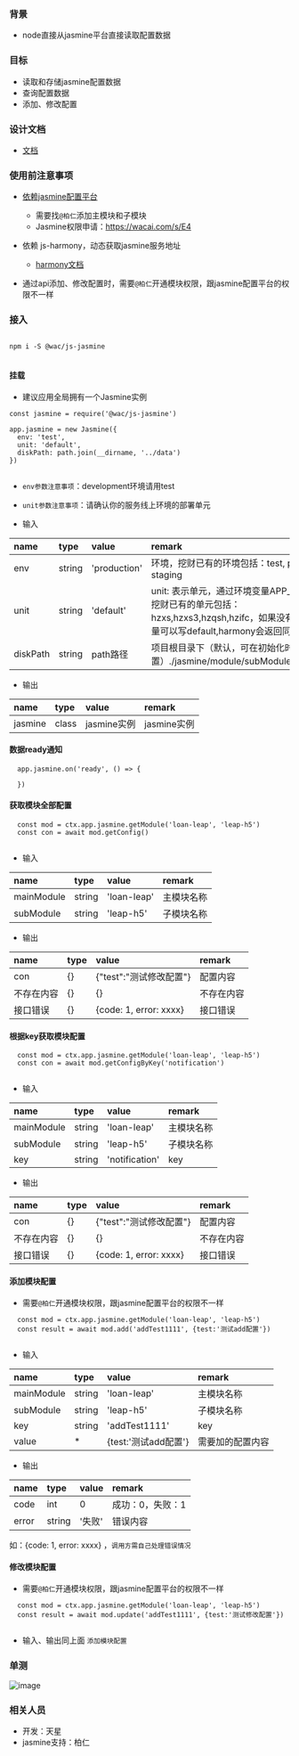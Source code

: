 ### 背景
* node直接从jasmine平台直接读取配置数据


### 目标
* 读取和存储jasmine配置数据
* 查询配置数据 
* 添加、修改配置


### 设计文档
* [文档](http://git.caimi-inc.com/client/js-jasmine/issues/1)


### 使用前注意事项
* [依赖jasmine配置平台](https://wacai.com/s/E4)
	* 需要找`@柏仁`添加主模块和子模块
	* Jasmine权限申请：https://wacai.com/s/E4

* 依赖 js-harmony，动态获取jasmine服务地址
	* [harmony文档](http://git.caimi-inc.com/client/js-harmony)
	
* 通过api添加、修改配置时，需要`@柏仁`开通模块权限，跟jasmine配置平台的权限不一样


### 接入 

```

npm i -S @wac/js-jasmine


```

#### 挂载

* 建议应用全局拥有一个Jasmine实例

```
const jasmine = require('@wac/js-jasmine')

app.jasmine = new Jasmine({
  env: 'test',
  unit: 'default',
  diskPath: path.join(__dirname, '../data')
})
    
```
* `env参数注意事项`：development环境请用test
* `unit参数注意事项`：请确认你的服务线上环境的部署单元

* 输入

|    name    | type     | value         |  remark | 
| :-------- |:------    | :------     | :------  | 
| env  | string | 'production' |  环境，挖财已有的环境包括：test, production, staging | 
| unit  | string | 'default' |  unit:  表示单元，通过环境变量APP_IDC获取，挖财已有的单元包括：hzxs,hzxs3,hzqsh,hzifc，如果没有配置环境变量可以写default,harmony会返回同机房的 | 
| diskPath  | string |  path路径 | 项目根目录下（默认，可在初始化时设置）./jasmine/module/subModule/config.json | 

* 输出

|    name    | type     | value         | remark | 
| :-------- |:------    | :------     |:------     |
| jasmine  | class | jasmine实例 | jasmine实例 |



   
#### 数据ready通知

```
  app.jasmine.on('ready', () => {
  
  })
```


#### 获取模块全部配置

```
  const mod = ctx.app.jasmine.getModule('loan-leap', 'leap-h5')
  const con = await mod.getConfig()
  
```

* 输入

|    name    | type     | value         | remark | 
| :-------- |:------    | :------     |:------     |
| mainModule  | string | 'loan-leap' | 主模块名称 | 
| subModule  | string | 'leap-h5' | 子模块名称 | 

* 输出

|    name    | type     | value         | remark | 
| :-------- |:------    | :------     |:------     |
| con  | {} | {\"test\":\"测试修改配置\"} | 配置内容 |
| 不存在内容 | {} | {} | 不存在内容 |
| 接口错误  | {} | {code: 1, error: xxxx} | 接口错误 |




#### 根据key获取模块配置

```
  const mod = ctx.app.jasmine.getModule('loan-leap', 'leap-h5')
  const con = await mod.getConfigByKey('notification')
  
```

* 输入

|    name    | type     | value         | remark | 
| :-------- |:------    | :------     |:------     |
| mainModule  | string | 'loan-leap' | 主模块名称 | 
| subModule  | string | 'leap-h5' | 子模块名称 | 
| key  | string | 'notification' | key | 

* 输出

|    name    | type     | value         | remark | 
| :-------- |:------    | :------     |:------     |
| con  | {} | {\"test\":\"测试修改配置\"} | 配置内容 |
| 不存在内容 | {} | {} | 不存在内容 |
| 接口错误  | {} | {code: 1, error: xxxx} | 接口错误 |


#### 添加模块配置
* 需要`@柏仁`开通模块权限，跟jasmine配置平台的权限不一样

```
  const mod = ctx.app.jasmine.getModule('loan-leap', 'leap-h5')
  const result = await mod.add('addTest1111', {test:'测试add配置'})
  
```

* 输入

|    name    | type     | value         | remark | 
| :-------- |:------    | :------     |:------     |
| mainModule  | string | 'loan-leap' | 主模块名称 | 
| subModule  | string | 'leap-h5' | 子模块名称 | 
| key  | string | 'addTest1111' | key | 
| value  | * | {test:'测试add配置'} | 需要加的配置内容 | 

* 输出

|    name    | type     | value         | remark | 
| :-------- |:------    | :------     |:------     |
| code  | int | 0 | 成功：0，失败：1 |
| error  | string | '失败' | 错误内容 |

如：{code: 1, error: xxxx} ，`调用方需自己处理错误情况`

#### 修改模块配置
* 需要`@柏仁`开通模块权限，跟jasmine配置平台的权限不一样

```
  const mod = ctx.app.jasmine.getModule('loan-leap', 'leap-h5')
  const result = await mod.update('addTest1111', {test:'测试修改配置'})
  
```

* 输入、输出同上面 `添加模块配置`

### 单测

![image](http://git.caimi-inc.com/client/js-jasmine/uploads/ddb0bdd5cc227f5b5e8a1546aa25f905/image.png)


### 相关人员
* 开发：天星
* jasmine支持：柏仁